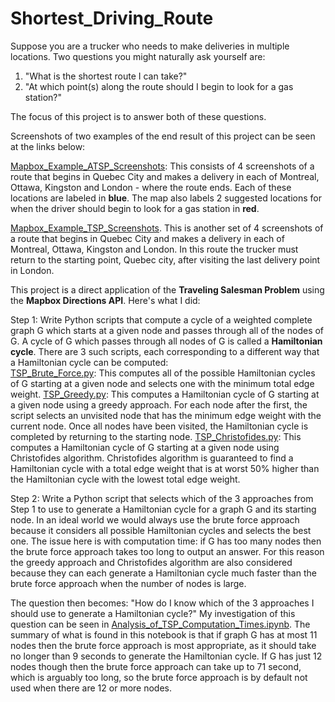 # Shortest_Driving_Route

Suppose you are a trucker who needs to make deliveries in multiple locations. Two questions you might naturally ask yourself are:

1. "What is the shortest route I can take?"
2. "At which point(s) along the route should I begin to look for a gas station?"

The focus of this project is to answer both of these questions. 

Screenshots of two examples of the end result of this project can be seen at the links below:

[Mapbox_Example_ATSP_Screenshots](https://github.com/nateofspades/Shortest_Driving_Route/tree/master/Mapbox/Mapbox_Example_ATSP_Screenshots): This consists of 4 screenshots of a route that begins in Quebec City and makes a delivery in each of Montreal, Ottawa, Kingston and London - where the route ends. Each of these locations are labeled in **blue**. The map also labels 2 suggested locations for when the driver should begin to look for a gas station in **red**. 

[Mapbox_Example_TSP_Screenshots](https://github.com/nateofspades/Shortest_Driving_Route/tree/master/Mapbox/Mapbox_Example_TSP_Screenshots). This is another set of 4 screenshots of a route that begins in Quebec City and makes a delivery in each of Montreal, Ottawa, Kingston and London. In this route the trucker must return to the starting point, Quebec city, after visiting the last delivery point in London.

This project is a direct application of the **Traveling Salesman Problem** using the **Mapbox Directions API**. Here's what I did:

Step 1: Write Python scripts that compute a cycle of a weighted complete graph G which starts at a given node and passes through all of the nodes of G. A cycle of G which passes through all nodes of G is called a **Hamiltonian cycle**. There are 3 such scripts, each corresponding to a different way that a Hamiltonian cycle can be computed: </br>
[TSP_Brute_Force.py](https://github.com/nateofspades/Shortest_Driving_Route/blob/master/TSP_Brute_Force.py): This computes all of the possible Hamiltonian cycles of G starting at a given node and selects one with the minimum total edge weight.
[TSP_Greedy.py](https://github.com/nateofspades/Shortest_Driving_Route/blob/master/TSP_Greedy.py): This computes a Hamiltonian cycle of G starting at a given node using a greedy approach. For each node after the first, the script selects an unvisited node that has the minimum edge weight with the current node. Once all nodes have been visited, the Hamiltonian cycle is completed by returning to the starting node.
[TSP_Christofides.py](https://github.com/nateofspades/Shortest_Driving_Route/blob/master/TSP_Christofides.py): This computes a Hamiltonian cycle of G starting at a given node using Christofides algorithm. Christofides algorithm is guaranteed to find a Hamiltonian cycle with a total edge weight that is at worst 50% higher than the Hamiltonian cycle with the lowest total edge weight.


Step 2: Write a Python script that selects which of the 3 approaches from Step 1 to use to generate a Hamiltonian cycle for a graph G and its starting node. In an ideal world we would always use the brute force approach because it considers all possible Hamiltonian cycles and selects the best one. The issue here is with computation time: if G has too many nodes then the brute force approach takes too long to output an answer. For this reason the greedy approach and Christofides algorithm are also considered because they can each generate a Hamiltonian cycle much faster than the brute force approach when the number of nodes is large.

The question then becomes: "How do I know which of the 3 approaches I should use to generate a Hamiltonian cycle?" My investigation of this question can be seen in
[Analysis_of_TSP_Computation_Times.ipynb](https://github.com/nateofspades/Shortest_Driving_Route/blob/master/Analysis_of_TSP_Computation_Times.ipynb). The summary of what is found in this notebook is that if graph G has at most 11 nodes then the brute force approach is most appropriate, as it should take no longer than 9 seconds to generate the Hamiltonian cycle. If G has just 12 nodes though then the brute force approach can take up to 71 second, which is arguably too long, so the brute force approach is by default not used when there are 12 or more nodes. 
